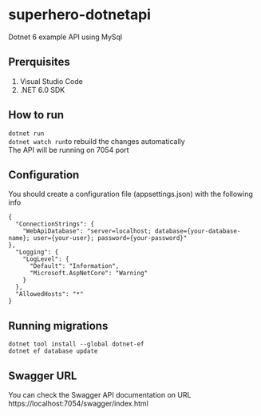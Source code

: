 # superhero-dotnetapi
Dotnet 6 example API using MySql 

## Prerquisites
1. Visual Studio Code
2. .NET 6.0 SDK

## How to run
`dotnet run`<br>
`dotnet watch run`to rebuild the changes automatically <br>
The API will be running on 7054 port

## Configuration
You should create a configuration file (appsettings.json) with the following info

````
{
  "ConnectionStrings": {
    "WebApiDatabase": "server=localhost; database={your-database-name}; user={your-user}; password={your-password}"
},
  "Logging": {
    "LogLevel": {
      "Default": "Information",
      "Microsoft.AspNetCore": "Warning"
    }
  },
  "AllowedHosts": "*"
}
````
## Running migrations
`dotnet tool install --global dotnet-ef` <br>
`dotnet ef database update`

## Swagger URL
You can check the Swagger API documentation on URL https://localhost:7054/swagger/index.html

